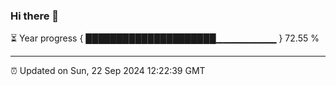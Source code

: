 ### Hi there 👋

⏳ Year progress { █████████████████████▁▁▁▁▁▁▁▁▁ } 72.55 %

---

⏰ Updated on Sun, 22 Sep 2024 12:22:39 GMT
